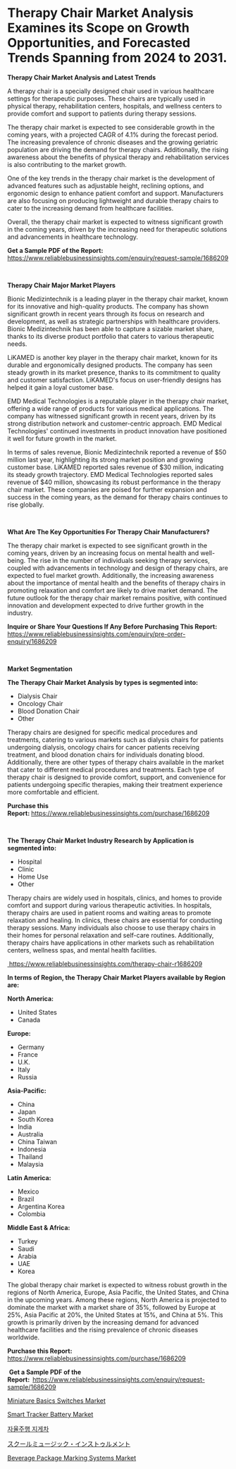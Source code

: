<p><h1>Therapy Chair Market Analysis Examines its Scope on Growth Opportunities, and Forecasted Trends Spanning from 2024 to 2031.</h1></p><p><strong>Therapy Chair Market Analysis and Latest Trends</strong></p>
<p><p>A therapy chair is a specially designed chair used in various healthcare settings for therapeutic purposes. These chairs are typically used in physical therapy, rehabilitation centers, hospitals, and wellness centers to provide comfort and support to patients during therapy sessions.</p><p>The therapy chair market is expected to see considerable growth in the coming years, with a projected CAGR of 4.1% during the forecast period. The increasing prevalence of chronic diseases and the growing geriatric population are driving the demand for therapy chairs. Additionally, the rising awareness about the benefits of physical therapy and rehabilitation services is also contributing to the market growth.</p><p>One of the key trends in the therapy chair market is the development of advanced features such as adjustable height, reclining options, and ergonomic design to enhance patient comfort and support. Manufacturers are also focusing on producing lightweight and durable therapy chairs to cater to the increasing demand from healthcare facilities.</p><p>Overall, the therapy chair market is expected to witness significant growth in the coming years, driven by the increasing need for therapeutic solutions and advancements in healthcare technology.</p></p>
<p><strong>Get a Sample PDF of the Report:&nbsp;</strong> <a href="https://www.reliablebusinessinsights.com/enquiry/request-sample/1686209">https://www.reliablebusinessinsights.com/enquiry/request-sample/1686209</a></p>
<p>&nbsp;</p>
<p><strong>Therapy Chair Major Market Players</strong></p>
<p><p>Bionic Medizintechnik is a leading player in the therapy chair market, known for its innovative and high-quality products. The company has shown significant growth in recent years through its focus on research and development, as well as strategic partnerships with healthcare providers. Bionic Medizintechnik has been able to capture a sizable market share, thanks to its diverse product portfolio that caters to various therapeutic needs.</p><p>LiKAMED is another key player in the therapy chair market, known for its durable and ergonomically designed products. The company has seen steady growth in its market presence, thanks to its commitment to quality and customer satisfaction. LiKAMED's focus on user-friendly designs has helped it gain a loyal customer base.</p><p>EMD Medical Technologies is a reputable player in the therapy chair market, offering a wide range of products for various medical applications. The company has witnessed significant growth in recent years, driven by its strong distribution network and customer-centric approach. EMD Medical Technologies' continued investments in product innovation have positioned it well for future growth in the market.</p><p>In terms of sales revenue, Bionic Medizintechnik reported a revenue of $50 million last year, highlighting its strong market position and growing customer base. LiKAMED reported sales revenue of $30 million, indicating its steady growth trajectory. EMD Medical Technologies reported sales revenue of $40 million, showcasing its robust performance in the therapy chair market. These companies are poised for further expansion and success in the coming years, as the demand for therapy chairs continues to rise globally.</p></p>
<p>&nbsp;</p>
<p><strong>What Are The Key Opportunities For Therapy Chair Manufacturers?</strong></p>
<p><p>The therapy chair market is expected to see significant growth in the coming years, driven by an increasing focus on mental health and well-being. The rise in the number of individuals seeking therapy services, coupled with advancements in technology and design of therapy chairs, are expected to fuel market growth. Additionally, the increasing awareness about the importance of mental health and the benefits of therapy chairs in promoting relaxation and comfort are likely to drive market demand. The future outlook for the therapy chair market remains positive, with continued innovation and development expected to drive further growth in the industry.</p></p>
<p><strong>Inquire or Share Your Questions If Any Before Purchasing This Report:</strong> <a href="https://www.reliablebusinessinsights.com/enquiry/pre-order-enquiry/1686209">https://www.reliablebusinessinsights.com/enquiry/pre-order-enquiry/1686209</a></p>
<p>&nbsp;</p>
<p><strong>Market Segmentation</strong></p>
<p><strong>The Therapy Chair Market Analysis by types is segmented into:</strong></p>
<p><ul><li>Dialysis Chair</li><li>Oncology Chair</li><li>Blood Donation Chair</li><li>Other</li></ul></p>
<p><p>Therapy chairs are designed for specific medical procedures and treatments, catering to various markets such as dialysis chairs for patients undergoing dialysis, oncology chairs for cancer patients receiving treatment, and blood donation chairs for individuals donating blood. Additionally, there are other types of therapy chairs available in the market that cater to different medical procedures and treatments. Each type of therapy chair is designed to provide comfort, support, and convenience for patients undergoing specific therapies, making their treatment experience more comfortable and efficient.</p></p>
<p><strong>Purchase this Report:&nbsp;</strong><a href="https://www.reliablebusinessinsights.com/purchase/1686209">https://www.reliablebusinessinsights.com/purchase/1686209</a></p>
<p>&nbsp;</p>
<p><strong>The Therapy Chair Market Industry Research by Application is segmented into:</strong></p>
<p><ul><li>Hospital</li><li>Clinic</li><li>Home Use</li><li>Other</li></ul></p>
<p><p>Therapy chairs are widely used in hospitals, clinics, and homes to provide comfort and support during various therapeutic activities. In hospitals, therapy chairs are used in patient rooms and waiting areas to promote relaxation and healing. In clinics, these chairs are essential for conducting therapy sessions. Many individuals also choose to use therapy chairs in their homes for personal relaxation and self-care routines. Additionally, therapy chairs have applications in other markets such as rehabilitation centers, wellness spas, and mental health facilities.</p></p>
<p><a href="https://www.reliablebusinessinsights.com/therapy-chair-r1686209">&nbsp;https://www.reliablebusinessinsights.com/therapy-chair-r1686209</a></p>
<p><strong>In terms of Region, the Therapy Chair Market Players available by Region are:</strong></p>
<p>
    <p> <strong> North America: </strong>
        <ul>
            <li>United States</li>
            <li>Canada</li>
        </ul>
        </p> 
    <p> <strong> Europe: </strong>
        <ul>
            <li>Germany</li>
            <li>France</li>
            <li>U.K.</li>
            <li>Italy</li>
            <li>Russia</li>
        </ul>
        </p> 
    <p> <strong> Asia-Pacific: </strong>
        <ul>
            <li>China</li>
            <li>Japan</li>
            <li>South Korea</li>
            <li>India</li>
            <li>Australia</li>
            <li>China Taiwan</li>
            <li>Indonesia</li>
            <li>Thailand</li>
            <li>Malaysia</li>
        </ul>
        </p> 
    <p> <strong> Latin America: </strong>
        <ul>
            <li>Mexico</li>
            <li>Brazil</li>
            <li>Argentina Korea</li>
            <li>Colombia</li>
        </ul>
        </p> 
    <p> <strong> Middle East & Africa: </strong>
        <ul>
            <li>Turkey</li>
            <li>Saudi</li>
            <li>Arabia</li>
            <li>UAE</li>
            <li>Korea</li>
        </ul>
    </p>
    </p>
<p><p>The global therapy chair market is expected to witness robust growth in the regions of North America, Europe, Asia Pacific, the United States, and China in the upcoming years. Among these regions, North America is projected to dominate the market with a market share of 35%, followed by Europe at 25%, Asia Pacific at 20%, the United States at 15%, and China at 5%. This growth is primarily driven by the increasing demand for advanced healthcare facilities and the rising prevalence of chronic diseases worldwide.</p></p>
<p><strong>Purchase this Report: </strong><a href="https://www.reliablebusinessinsights.com/purchase/1686209">https://www.reliablebusinessinsights.com/purchase/1686209</a></p>
<p>&nbsp;<strong>Get a Sample PDF of the Report:&nbsp;&nbsp;</strong><a href="https://www.reliablebusinessinsights.com/enquiry/request-sample/1686209">https://www.reliablebusinessinsights.com/enquiry/request-sample/1686209</a></p>
<p><strong></strong></p>
<p><p><a href="https://issuu.com/reportprime-2/docs/miniature-basics-switches-market-size-2030.pptx">Miniature Basics Switches Market</a></p><p><a href="https://github.com/mancsybtousav/Market-Research-Report-List-2/blob/main/smart-tracker-battery-market.md">Smart Tracker Battery Market</a></p><p><a href="https://github.com/nicolaseller56452023/Market-Research-Report-List-1/blob/main/324945396340.md">자율주행 지게차</a></p><p><a href="https://github.com/laurenreichert/Market-Research-Report-List-2/blob/main/2306669102830.md">スクールミュージック・インストゥルメント</a></p><p><a href="https://github.com/josesg55/Market-Research-Report-List-2/blob/main/beverage-package-marking-systems-market.md">Beverage Package Marking Systems Market</a></p></p>